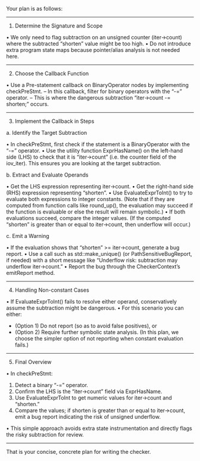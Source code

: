 Your plan is as follows:

------------------------------------------------------------
1. Determine the Signature and Scope

• We only need to flag subtraction on an unsigned counter (iter->count) where the subtracted “shorten” value might be too high.
• Do not introduce extra program state maps because pointer/alias analysis is not needed here.

------------------------------------------------------------
2. Choose the Callback Function

• Use a Pre-statement callback on BinaryOperator nodes by implementing checkPreStmt.
  – In this callback, filter for binary operators with the “-=” operator.
  – This is where the dangerous subtraction “iter->count -= shorten;” occurs.

------------------------------------------------------------
3. Implement the Callback in Steps

a. Identify the Target Subtraction

• In checkPreStmt, first check if the statement is a BinaryOperator with the “-=” operator.
• Use the utility function ExprHasName() on the left-hand side (LHS) to check that it is “iter->count” (i.e. the counter field of the iov_iter). This ensures you are looking at the target subtraction.

b. Extract and Evaluate Operands

• Get the LHS expression representing iter->count.
• Get the right-hand side (RHS) expression representing “shorten”.
• Use EvaluateExprToInt() to try to evaluate both expressions to integer constants. (Note that if they are computed from function calls like round_up(), the evaluation may succeed if the function is evaluable or else the result will remain symbolic.)
• If both evaluations succeed, compare the integer values. (If the computed “shorten” is greater than or equal to iter->count, then underflow will occur.)

c. Emit a Warning

• If the evaluation shows that “shorten” >= iter->count, generate a bug report.
• Use a call such as std::make_unique<BasicBugReport>() (or PathSensitiveBugReport, if needed) with a short message like “Underflow risk: subtraction may underflow iter->count.”
• Report the bug through the CheckerContext’s emitReport method.

------------------------------------------------------------
4. Handling Non-constant Cases

• If EvaluateExprToInt() fails to resolve either operand, conservatively assume the subtraction might be dangerous.
• For this scenario you can either:
  - (Option 1) Do not report (so as to avoid false positives), or
  - (Option 2) Require further symbolic state analysis. (In this plan, we choose the simpler option of not reporting when constant evaluation fails.)
  
------------------------------------------------------------
5. Final Overview

• In checkPreStmt: 
   1. Detect a binary “-=” operator.
   2. Confirm the LHS is the “iter->count” field via ExprHasName.
   3. Use EvaluateExprToInt to get numeric values for iter->count and “shorten.”
   4. Compare the values; if shorten is greater than or equal to iter->count, emit a bug report indicating the risk of unsigned underflow.
  
• This simple approach avoids extra state instrumentation and directly flags the risky subtraction for review.

------------------------------------------------------------
That is your concise, concrete plan for writing the checker.